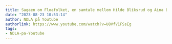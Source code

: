 ```yaml
---
title: Sagaen om Floafolket, en samtale mellom Hilde Bliksrud og Aina Basso
date: "2023-08-23 10:53:14"
author: NDLA på Youtube
authorlink: https://www.youtube.com/watch?v=U8VfV1FSsEg
tags:
- NDLA-pa-Youtube
---
```

